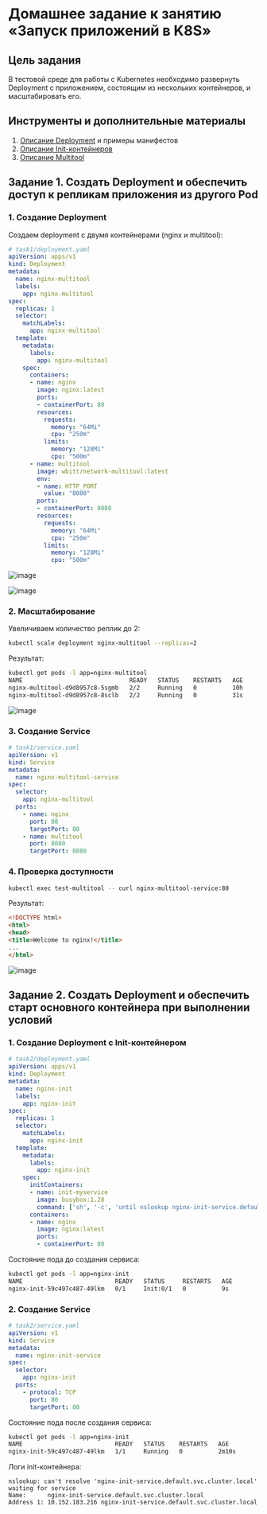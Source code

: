 # Домашнее задание к занятию «Запуск приложений в K8S»

## Цель задания

В тестовой среде для работы с Kubernetes необходимо развернуть Deployment с приложением, состоящим из нескольких контейнеров, и масштабировать его.

## Инструменты и дополнительные материалы

1. [Описание Deployment](https://kubernetes.io/docs/concepts/workloads/controllers/deployment/) и примеры манифестов
2. [Описание Init-контейнеров](https://kubernetes.io/docs/concepts/workloads/pods/init-containers/)
3. [Описание Multitool](https://github.com/wbitt/Network-MultiTool)

## Задание 1. Создать Deployment и обеспечить доступ к репликам приложения из другого Pod

### 1. Создание Deployment

Создаем deployment с двумя контейнерами (nginx и multitool):

```yaml
# task1/deployment.yaml
apiVersion: apps/v1
kind: Deployment
metadata:
  name: nginx-multitool
  labels:
    app: nginx-multitool
spec:
  replicas: 1
  selector:
    matchLabels:
      app: nginx-multitool
  template:
    metadata:
      labels:
        app: nginx-multitool
    spec:
      containers:
      - name: nginx
        image: nginx:latest
        ports:
        - containerPort: 80
        resources:
          requests:
            memory: "64Mi"
            cpu: "250m"
          limits:
            memory: "128Mi"
            cpu: "500m"
      - name: multitool
        image: wbitt/network-multitool:latest
        env:
        - name: HTTP_PORT
          value: "8080"
        ports:
        - containerPort: 8080
        resources:
          requests:
            memory: "64Mi"
            cpu: "250m"
          limits:
            memory: "128Mi"
            cpu: "500m"
```


![image](https://github.com/Byzgaev-I/3-launchingK8S/blob/main/1-1.png)

![image](https://github.com/Byzgaev-I/3-launchingK8S/blob/main/1-2доступность%20сервисов.png)

### 2. Масштабирование

Увеличиваем количество реплик до 2:

```bash
kubectl scale deployment nginx-multitool --replicas=2
```

Результат:
```bash
kubectl get pods -l app=nginx-multitool
NAME                              READY   STATUS    RESTARTS   AGE
nginx-multitool-d9d8957c8-5sgmb   2/2     Running   0          10h
nginx-multitool-d9d8957c8-8sclb   2/2     Running   0          31s
```

![image](https://github.com/Byzgaev-I/3-launchingK8S/blob/main/1-3%20-масштаб%20до%202.png)

### 3. Создание Service

```yaml
# task1/service.yaml
apiVersion: v1
kind: Service
metadata:
  name: nginx-multitool-service
spec:
  selector:
    app: nginx-multitool
  ports:
    - name: nginx
      port: 80
      targetPort: 80
    - name: multitool
      port: 8080
      targetPort: 8080
```

### 4. Проверка доступности

```bash
kubectl exec test-multitool -- curl nginx-multitool-service:80
```

Результат:
```html
<!DOCTYPE html>
<html>
<head>
<title>Welcome to nginx!</title>
...
</html>
```

![image](https://github.com/Byzgaev-I/3-launchingK8S/blob/main/1-4.png)


## Задание 2. Создать Deployment и обеспечить старт основного контейнера при выполнении условий

### 1. Создание Deployment с Init-контейнером

```yaml
# task2/deployment.yaml
apiVersion: apps/v1
kind: Deployment
metadata:
  name: nginx-init
  labels:
    app: nginx-init
spec:
  replicas: 1
  selector:
    matchLabels:
      app: nginx-init
  template:
    metadata:
      labels:
        app: nginx-init
    spec:
      initContainers:
      - name: init-myservice
        image: busybox:1.28
        command: ['sh', '-c', 'until nslookup nginx-init-service.default.svc.cluster.local; do echo waiting for service; sleep 2; done;']
      containers:
      - name: nginx
        image: nginx:latest
        ports:
        - containerPort: 80
```

Состояние пода до создания сервиса:
```bash
kubectl get pods -l app=nginx-init
NAME                          READY   STATUS     RESTARTS   AGE
nginx-init-59c497c487-49lkm   0/1     Init:0/1   0          9s
```

### 2. Создание Service

```yaml
# task2/service.yaml
apiVersion: v1
kind: Service
metadata:
  name: nginx-init-service
spec:
  selector:
    app: nginx-init
  ports:
    - protocol: TCP
      port: 80
      targetPort: 80
```

Состояние пода после создания сервиса:
```bash
kubectl get pods -l app=nginx-init
NAME                          READY   STATUS    RESTARTS   AGE
nginx-init-59c497c487-49lkm   1/1     Running   0          2m10s
```

Логи init-контейнера:
```
nslookup: can't resolve 'nginx-init-service.default.svc.cluster.local'
waiting for service
Name:      nginx-init-service.default.svc.cluster.local
Address 1: 10.152.183.216 nginx-init-service.default.svc.cluster.local
```
